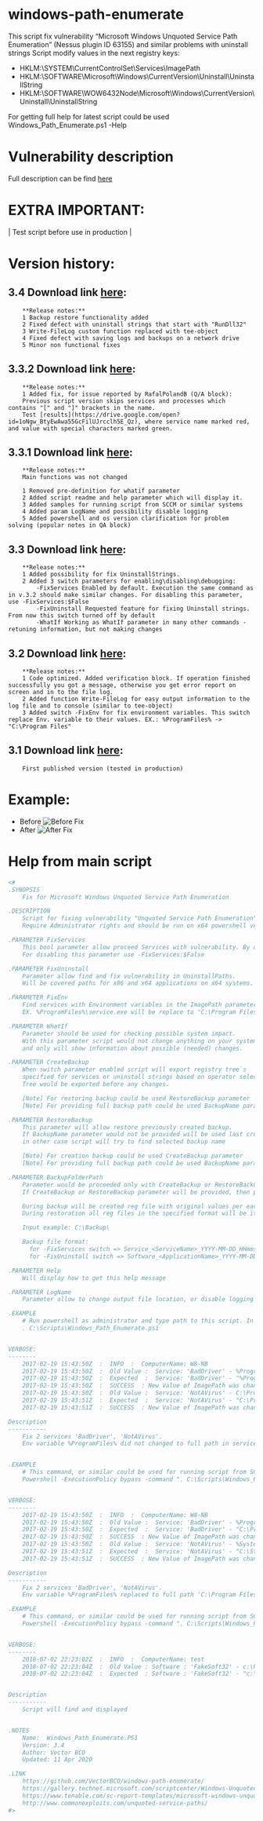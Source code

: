 # windows-path-enumerate
This script fix vulnerability “Microsoft Windows Unquoted Service Path Enumeration” (Nessus plugin ID 63155) and similar problems with uninstall strings
Script modify values in the next registry keys: 
-   HKLM:\SYSTEM\CurrentControlSet\Services\ImagePath
-   HKLM:\SOFTWARE\Microsoft\Windows\CurrentVersion\Uninstall\UninstallString
-   HKLM:\SOFTWARE\WOW6432Node\Microsoft\Windows\CurrentVersion\Uninstall\UninstallString

For getting full help for latest script could be used Windows_Path_Enumerate.ps1 -Help

# Vulnerability description
Full description can be find [here](https://www.tenable.com/sc-report-templates/microsoft-windows-unquoted-service-path-enumeration)

# EXTRA IMPORTANT: 
| Test script before use in production |

# Version history:

##   3.4 Download link **[here](https://github.com/VectorBCO/windows-path-enumerate/tree/Version-3.4)**:
        **Release notes:**
        1 Backup restore functionality added  
        2 Fixed defect with uninstall strings that start with "RunDll32"
        3 Write-FileLog custom function replaced with tee-object
        4 Fixed defect with saving logs and backups on a network drive
        5 Minor non functional fixes

##   3.3.2 Download link **[here](https://github.com/VectorBCO/windows-path-enumerate/tree/Version-3.3.2)**:
        **Release notes:**
        1 Added fix, for issue reported by RafalPolandB (Q/A block):
        Previous script version skips services and processes which contains "[" and "]" brackets in the name.
        Test [results](https://drive.google.com/open?id=1oNgw_BtyEwAwa55GcFilUJrcclh5E_Qz), where service name marked red, and value with special characters marked green.

##   3.3.1 Download link **[here](https://github.com/VectorBCO/windows-path-enumerate/tree/Version-3.3.1)**:
        **Release notes:**
        Main functions was not changed

        1 Removed pre-definition for whatif parameter
        2 Added script readme and help parameter which will display it.
        3 Added samples for running script from SCCM or similar systems
        4 Added param LogName and possibility disable logging
        5 Added powershell and os version clarification for problem solving (popular notes in QA block)

##   3.3 Download link **[here](https://github.com/VectorBCO/windows-path-enumerate/tree/Version-3.3)**:
        **Release notes:**
        1 Added possibility for fix UninstallStrings.
        2 Added 3 switch parameters for enabling\disabling\debugging:
            -FixServices Enabled by default. Execution the same command as in v.3.2 should make similar changes. For disabling this parameter, use -FixServices:$False
            -FixUninstall Requested feature for fixing Uninstall strings. From now this switch turned off by default
            -WhatIf Working as WhatIf parameter in many other commands - retuning information, but not making changes

##   3.2 Download link **[here](https://github.com/VectorBCO/windows-path-enumerate/tree/Version-3.2)**:
        **Release notes:**
        1 Code optimized. Added verification block. If operation finished successfully you got a message, otherwise you get error report on screen and in to the file log.
        2 Added function Write-FileLog for easy output information to the log file and to console (similar to tee-object)
        3 Added switch -FixEnv for fix environment variables. This switch replace Env. variable to their values. EX.: %ProgramFiles% -> "C:\Program Files"

##   3.1 Download link **[here](https://github.com/VectorBCO/windows-path-enumerate/tree/Version-3.1)**:
        First published version (tested in production)



# Example:

   -  Before
![Before Fix](/Content/before_service_fix.png)
   -  After
![After Fix](/Content/after_service_fix.png)


# Help from main script

```PowerShell
<#
.SYNOPSIS
    Fix for Microsoft Windows Unquoted Service Path Enumeration

.DESCRIPTION
    Script for fixing vulnerability "Unquoted Service Path Enumeration" in Services and Uninstall strings. Script modifying registry values. 
    Require Administrator rights and should be run on x64 powershell version in case if OS also have x64 architecture

.PARAMETER FixServices
    This bool parameter allow proceed Services with vulnerability. By default this parameter enabled.
    For disabling this parameter use -FixServices:$False

.PARAMETER FixUninstall
    Parameter allow find and fix vulnerability in UninstallPaths.
    Will be covered paths for x86 and x64 applications on x64 systems.

.PARAMETER FixEnv
    Find services with Environment variables in the ImagePath parameter, and replace Env. variable to the it value
    EX. %ProgramFiles%\service.exe will be replace to "C:\Program Files\service.exe"

.PARAMETER WhatIf
    Parameter should be used for checking possible system impact.
    With this parameter script would not change anything on your system,
    and only will show information about possible (needed) changes.

.PARAMETER CreateBackup
    When switch parameter enabled script will export registry tree`s
    specified for services or uninstall strings based on operator selection.
    Tree would be exported before any changes.

    [Note] For restoring backup could be used RestoreBackup parameter
    [Note] For providing full backup path could be used BackupName parameter

.PARAMETER RestoreBackup
    This parameter will allow restore previously created backup.
    If BackupName parameter would not be provided will be used last created backup,
    in other case script will try to find selected backup name

    [Note] For creation backup could be used CreateBackup parameter
    [Note] For providing full backup path could be used BackupName parameter

.PARAMETER BackupFolderPath
    Parameter would be proceeded only with CreateBackup or RestoreBackup
    If CreateBackup or RestoreBackup parameter will be provided, then path from this parameter will be used.

    During backup will be created reg file with original values per each service and application that will be modified
    During restoration all reg files in the specified format will be iterable imported to the registry

    Input example: C:\Backup\

    Backup file format:
      for -FixServices switch => Service_<ServiceName>_YYYY-MM-DD_HHmmss.reg
      for -FixUninstall switch => Software_<ApplicationName>_YYYY-MM-DD_HHmmss.reg

.PARAMETER Help
    Will display how to get this help message

.PARAMETER LogName
    Parameter allow to change output file location, or disable logging setting this parameter to empty string or $null.

.EXAMPLE
    # Run powershell as administrator and type path to this script. In case if it will not run type dot (.) before path.
    . C:\Scripts\Windows_Path_Enumerate.ps1


VERBOSE:
--------
    2017-02-19 15:43:50Z  :  INFO  :  ComputerName: W8-NB
    2017-02-19 15:43:50Z  :  Old Value :  Service: 'BadDriver' - %ProgramFiles%\bad driver\driver.exe -k -l 'oper'
    2017-02-19 15:43:50Z  :  Expected  :  Service: 'BadDriver' - "%ProgramFiles%\bad driver\driver.exe" -k -l 'oper'
    2017-02-19 15:43:50Z  :  SUCCESS  : New Value of ImagePath was changed for service 'BadDriver'
    2017-02-19 15:43:50Z  :  Old Value :  Service: 'NotAVirus' - C:\Program Files\Strange Software\virus.exe -silent
    2017-02-19 15:43:51Z  :  Expected  :  Service: 'NotAVirus' - "C:\Program Files\Strange Software\virus.exe" -silent'
    2017-02-19 15:43:51Z  :  SUCCESS  : New Value of ImagePath was changed for service 'NotAVirus'

Description
-----------
    Fix 2 services 'BadDriver', 'NotAVirus'.
    Env variable %ProgramFiles% did not changed to full path in service 'BadDriver'


.EXAMPLE
    # This command, or similar could be used for running script from SCCM
    Powershell -ExecutionPolicy bypass -command ". C:\Scripts\Windows_Path_Enumerate.ps1 -FixEnv"


VERBOSE:
--------
    2017-02-19 15:43:50Z  :  INFO  :  ComputerName: W8-NB
    2017-02-19 15:43:50Z  :  Old Value :  Service: 'BadDriver' - %ProgramFiles%\bad driver\driver.exe -k -l 'oper'
    2017-02-19 15:43:50Z  :  Expected  :  Service: 'BadDriver' - "C:\Program Files\bad driver\driver.exe" -k -l 'oper'
    2017-02-19 15:43:50Z  :  SUCCESS  : New Value of ImagePath was changed for service 'BadDriver'
    2017-02-19 15:43:50Z  :  Old Value :  Service: 'NotAVirus' - %SystemDrive%\Strange Software\virus.exe -silent
    2017-02-19 15:43:51Z  :  Expected  :  Service: 'NotAVirus' - "C:\Strange Software\virus.exe" -silent'
    2017-02-19 15:43:51Z  :  SUCCESS  : New Value of ImagePath was changed for service 'NotAVirus'

Description
-----------
    Fix 2 services 'BadDriver', 'NotAVirus'.
    Env variable %ProgramFiles% replaced to full path 'C:\Program Files' in service 'BadDriver'

.EXAMPLE
    # This command, or similar could be used for running script from SCCM
    Powershell -ExecutionPolicy bypass -command ". C:\Scripts\Windows_Path_Enumerate.ps1 -FixUninstall -FixServices:$False -WhatIf"


VERBOSE:
--------
    2018-07-02 22:23:02Z  :  INFO  :  ComputerName: test
    2018-07-02 22:23:04Z  :  Old Value : Software : 'FakeSoft32' - c:\Program files (x86)\Fake inc\Pseudo Software\uninstall.exe -silent
    2018-07-02 22:23:04Z  :  Expected  : Software : 'FakeSoft32' - "c:\Program files (x86)\Fake inc\Pseudo Software\uninstall.exe" -silent


Description
-----------
    Script will find and displayed


.NOTES
    Name:  Windows_Path_Enumerate.PS1
    Version: 3.4
    Author: Vector BCO
    Updated: 11 Apr 2020

.LINK
    https://github.com/VectorBCO/windows-path-enumerate/
    https://gallery.technet.microsoft.com/scriptcenter/Windows-Unquoted-Service-190f0341
    https://www.tenable.com/sc-report-templates/microsoft-windows-unquoted-service-path-enumeration
    http://www.commonexploits.com/unquoted-service-paths/
#>
```